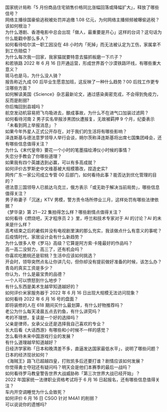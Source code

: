 国家统计局称「5 月份商品住宅销售价格同比涨幅回落或降幅扩大」，释放了哪些信号？  
网络主播徐国豪偷逃税被处罚并追缴 1.08 亿元，为何网络主播频频被曝偷逃税？该如何根治？  
为什么港剧、香港电影中总会出现「做人，最重要是开心」这样的台词？这句话为什么能戳中那么多人？  
如何看待哈尔滨一职工因没在 48 小时内「死掉」而无法被认定为工伤，家属拿不到工伤赔偿？  
为什么每次我一回家，我家猫就要特意去猫抓板磨一下爪子？  
和若铁路 2022 年 6 月 16 日开通运营，形成世界首个沙漠铁路环线，有哪些重大意义？  
斑马也是马，为什么没人骑？  
报告称近九成 00 后毕业生愿意加班，这反映了一种什么趋势？00 后找工作更专注哪些方面？  
如何解读美国《Science》杂志最新论文，通过感染奥密克戎，不会得到免疫力，反而是削弱?  
你后悔回到县城吗？  
航空发动机容易把飞鸟吸进去，酿成事故，为什么不在进气口加装过滤网？  
如何看待河南 2 男子实名举报涉黑团伙遭报复，无故被羁押 9 个月，纪委表示「未看到网上举报消息」？  
如果今年外星人正式公开存在，对于我们的生活将有哪些影响？  
泽连斯基与德法意罗领导人举行会谈，朔尔茨称泽连斯基将出席七国集团峰会，还有哪些信息值得关注？  
为什么《末代皇帝》要花一个小时的笔墨描绘溥仪小时候的事情？  
失恋分手教会了你哪些道理？  
如果我有四个英雄选到必赢，可以有多高成就？  
如何评价古罗斯史中文维基被大规模篡改，捏造史实?  
网传广东一家公司成立专管 00 后部门，如何看待此事？能否达到优化管理的目的？  
德法意三国领导人已抵达乌克兰，俄方表示「或无助于解决当前局势」，哪些信息值得关注？  
男子称妻子「沉迷」KTV 男模，警方责令场所停业三月，这样处罚有哪些法律依据？  
《梦华录》第 21－22 集拍得怎么样？哪些剧情点值得关注？  
如何看待《燃烧吧，天才程序员 2 》里，呼兰和技术专家对于 AI 的讨论？AI 的未来是什么样？  
高考结束之后的暑假并没有电视剧里演的那么充实，我该做点什么有意义的事呢？  
后疫情时代，家居设计会有什么新趋势？  
为什么很多人夸《罗马》高级？它算是阿方索·卡隆最好的作品吗？  
高一高二没努力，高三了，还有机会吗？  
你喜欢吃脆桃还是软桃？生活中应该如何挑选？  
开会时，领导突然点名让你讲几句，但你却没有提前做好准备的时候，该怎么办？  
青岛的真实工资是多少？  
你认为，什么是最宝贵的品德？  
一个人可以愤怒到什么地步？  
有什么东西是美术生越早知道越好的？  
如何评价米家服务器于 2022 年 6 月 16 日出现大规模无法访问现象？  
如何看待 2022 年 6 月 16 号的盘面？  
即将装修的人在 618 期间买什么最划算，有什么好物推荐吗？  
老公为什么每天凌晨五点去钓鱼，有什么讲究吗？  
考的不理想，复读是一个好的选择吗？  
父亲是律师，女承父业还是选择我自己喜欢的专业？  
长大后看《大话西游》有哪些和小时候不一样的感觉？  
怎么看待未来中国游戏行业的发展？  
有什么道理越早知道越好？  
日经济学家称「日本和晚清差不多，直逼发达国家最低水平」，说明了哪些问题？日本的经济现状如何？  
《海贼王》路飞已超越四皇，打败凯多后还要打谁？剧情应该如何发展？  
你觉得勇士夺冠还有疑问吗？明天会是他们本赛季的最后一战吗？  
如何看待罗马教皇警告世界大战威胁称「第三次世界大战已经开始」？  
2022 年国家统一法律职业资格考试将于 6 月 16 日起报名，还有哪些信息值得关注？  
车内开空调睡觉为什么会致死？  
如何评价 6 月 16 日 CSGO 针对 M4A1 的削弱？  
可以说说你的遗憾吗?  
